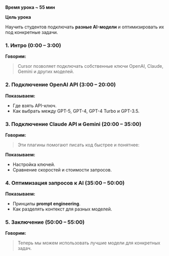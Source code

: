 
**Время урока ~ 55 мин**

**Цель урока**

Научить студентов подключать **разные AI-модели** и оптимизировать их под конкретные задачи.

### **1. Интро (0:00 – 3:00)**

**Говорим:**

> Cursor позволяет подключать собственные ключи OpenAI, Claude, Gemini и других моделей.

### **2. Подключение OpenAI API (3:00 – 20:00)**

**Показываем:**

- Где взять API-ключ.
- Как выбрать между GPT-5, GPT-4, GPT-4 Turbo и GPT-3.5.

### **3. Подключение Claude API и Gemini (20:00 – 35:00)**

**Говорим:**  

> Эти плагины помогают писать код быстрее и понятнее:

**Показываем:**

- Настройка ключей.    
- Сравнение скоростей и стоимости запросов.

### **4. Оптимизация запросов к AI (35:00 – 50:00)**

**Показываем:**

- Принципы **prompt engineering**.
- Как разделять контекст для разных моделей.

### **5. Заключение (50:00 – 55:00)**

**Говорим:**

> Теперь мы можем использовать лучшие модели для конкретных задач.